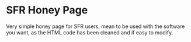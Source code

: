 # SFR Honey Page

Very simple honey page for SFR users, mean to be used with the software you want, as the HTML code has been cleaned and if easy to modify.
